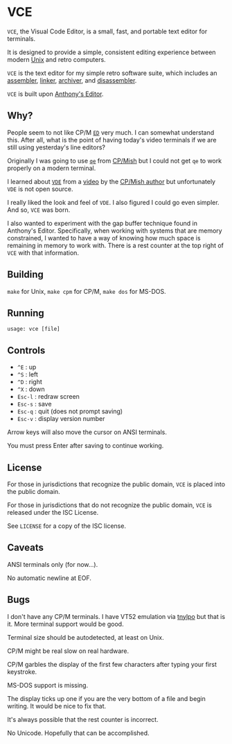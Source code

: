 VCE
===
`VCE`, the Visual Code Editor, is a small, fast, and
portable text editor for terminals.

It is designed to provide a simple, consistent editing
experience between modern
[Unix](https://www.openbsd.org/)
and retro computers.

`VCE` is the text editor for my simple retro software suite,
which includes an
[assembler](https://github.com/ibara/a80),
[linker](https://github.com/ibara/l80),
[archiver](https://github.com/ibara/ar80),
and
[disassembler](https://github.com/ibara/d80).

`VCE` is built upon
[Anthony's Editor](https://github.com/SirWumpus/ioccc-ae).

Why?
----
People seem to not like CP/M
[`ED`](http://www.cpm.z80.de/randyfiles/DRI/ED.pdf)
very much. I can somewhat understand this. After all, what
is the point of having today's video terminals if we are
still using yesterday's line editors?

Originally I was going to use
[`qe`](https://github.com/davidgiven/cpmish/blob/master/cpmtools/qe.c)
from
[CP/Mish](https://cowlark.com/cpmish/)
but I could not get `qe` to work properly on a modern
terminal.

I learned about
[`VDE`](https://sites.google.com/site/vdeeditor/Home)
from a
[video](https://www.youtube.com/watch?v=FGWshrMZcCc)
by the
[CP/Mish author](https://cowlark.com/)
but unfortunately `VDE` is not open source.

I really liked the look and feel of `VDE`. I also figured I
could go even simpler. And so, `VCE` was born.

I also wanted to experiment with the gap buffer technique
found in Anthony's Editor. Specifically, when working with
systems that are memory constrained, I wanted to have a way
of knowing how much space is remaining in memory to work
with. There is a rest counter at the top right of `VCE` with
that information.

Building
--------
`make` for Unix, `make cpm` for CP/M, `make dos` for MS-DOS.

Running
-------
```
usage: vce [file]
```

Controls
--------
* `^E`    : up
* `^S`    : left
* `^D`    : right
* `^X`    : down
* `Esc-l` : redraw screen
* `Esc-s` : save
* `Esc-q` : quit (does not prompt saving)
* `Esc-v` : display version number

Arrow keys will also move the cursor on ANSI terminals.

You must press Enter after saving to continue working.

License
-------
For those in jurisdictions that recognize the public domain,
`VCE` is placed into the public domain.

For those in jurisdictions that do not recognize the public
domain, `VCE` is released under the ISC License.

See `LICENSE` for a copy of the ISC license.

Caveats
-------
ANSI terminals only (for now...).

No automatic newline at EOF.

Bugs
----
I don't have any CP/M terminals. I have VT52 emulation via
[tnylpo](https://gitlab.com/gbrein/tnylpo)
but that is it. More terminal support would be good.

Terminal size should be autodetected, at least on Unix.

CP/M might be real slow on real hardware.

CP/M garbles the display of the first few characters after
typing your first keystroke.

MS-DOS support is missing.

The display ticks up one if you are the very bottom of a
file and begin writing. It would be nice to fix that.

It's always possible that the rest counter is incorrect.

No Unicode. Hopefully that can be accomplished.
